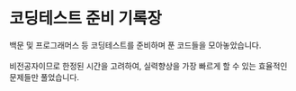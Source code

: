 # 코딩테스트 준비 기록장

백문 및 프로그래머스 등 코딩테스트를 준비하며 푼 코드들을 모아놓았습니다.<br/><br/>
비전공자이므로 한정된 시간을 고려하여, 실력향상을 가장 빠르게 할 수 있는 효율적인 문제들만 풀었습니다.
